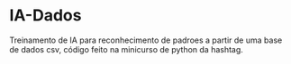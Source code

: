 # IA-Dados
Treinamento de IA para reconhecimento de padroes a partir de uma base de dados csv, código feito na minicurso de python da hashtag.
